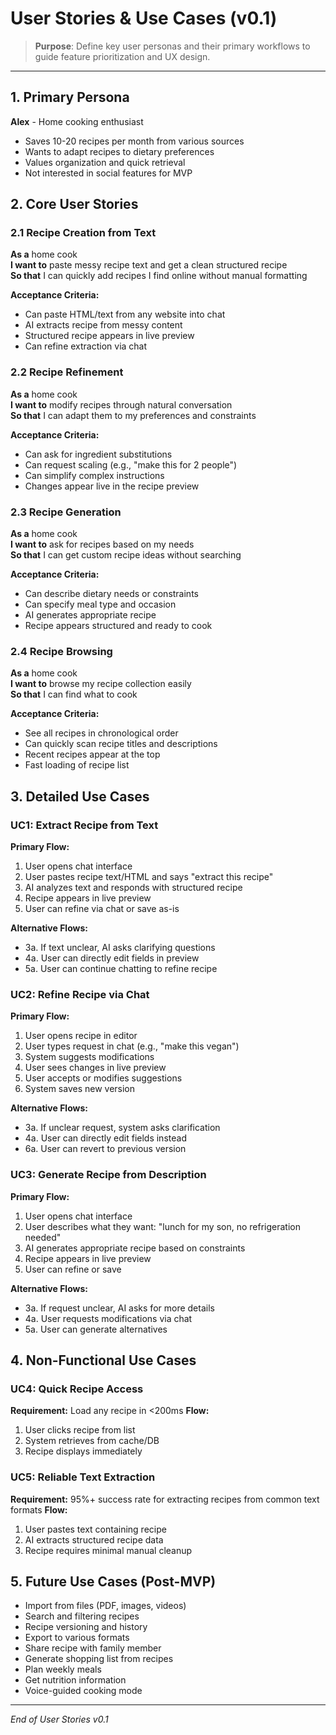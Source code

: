 # User Stories & Use Cases (v0.1)

> **Purpose**: Define key user personas and their primary workflows to guide feature prioritization and UX design.

---

## 1. Primary Persona

**Alex** - Home cooking enthusiast
- Saves 10-20 recipes per month from various sources
- Wants to adapt recipes to dietary preferences
- Values organization and quick retrieval
- Not interested in social features for MVP

## 2. Core User Stories

### 2.1 Recipe Creation from Text

**As a** home cook  
**I want to** paste messy recipe text and get a clean structured recipe  
**So that** I can quickly add recipes I find online without manual formatting

**Acceptance Criteria:**
- Can paste HTML/text from any website into chat
- AI extracts recipe from messy content
- Structured recipe appears in live preview
- Can refine extraction via chat

### 2.2 Recipe Refinement

**As a** home cook  
**I want to** modify recipes through natural conversation  
**So that** I can adapt them to my preferences and constraints

**Acceptance Criteria:**
- Can ask for ingredient substitutions
- Can request scaling (e.g., "make this for 2 people")
- Can simplify complex instructions
- Changes appear live in the recipe preview

### 2.3 Recipe Generation

**As a** home cook  
**I want to** ask for recipes based on my needs  
**So that** I can get custom recipe ideas without searching

**Acceptance Criteria:**
- Can describe dietary needs or constraints
- Can specify meal type and occasion
- AI generates appropriate recipe
- Recipe appears structured and ready to cook

### 2.4 Recipe Browsing

**As a** home cook  
**I want to** browse my recipe collection easily  
**So that** I can find what to cook

**Acceptance Criteria:**
- See all recipes in chronological order
- Can quickly scan recipe titles and descriptions
- Recent recipes appear at the top
- Fast loading of recipe list

## 3. Detailed Use Cases

### UC1: Extract Recipe from Text

**Primary Flow:**
1. User opens chat interface
2. User pastes recipe text/HTML and says "extract this recipe"
3. AI analyzes text and responds with structured recipe
4. Recipe appears in live preview
5. User can refine via chat or save as-is

**Alternative Flows:**
- 3a. If text unclear, AI asks clarifying questions
- 4a. User can directly edit fields in preview
- 5a. User can continue chatting to refine recipe

### UC2: Refine Recipe via Chat

**Primary Flow:**
1. User opens recipe in editor
2. User types request in chat (e.g., "make this vegan")
3. System suggests modifications
4. User sees changes in live preview
5. User accepts or modifies suggestions
6. System saves new version

**Alternative Flows:**
- 3a. If unclear request, system asks clarification
- 4a. User can directly edit fields instead
- 6a. User can revert to previous version

### UC3: Generate Recipe from Description

**Primary Flow:**
1. User opens chat interface
2. User describes what they want: "lunch for my son, no refrigeration needed"
3. AI generates appropriate recipe based on constraints
4. Recipe appears in live preview
5. User can refine or save

**Alternative Flows:**
- 3a. If request unclear, AI asks for more details
- 4a. User requests modifications via chat
- 5a. User can generate alternatives

## 4. Non-Functional Use Cases

### UC4: Quick Recipe Access

**Requirement:** Load any recipe in <200ms
**Flow:**
1. User clicks recipe from list
2. System retrieves from cache/DB
3. Recipe displays immediately

### UC5: Reliable Text Extraction

**Requirement:** 95%+ success rate for extracting recipes from common text formats
**Flow:**
1. User pastes text containing recipe
2. AI extracts structured recipe data
3. Recipe requires minimal manual cleanup

## 5. Future Use Cases (Post-MVP)

- Import from files (PDF, images, videos)
- Search and filtering recipes
- Recipe versioning and history
- Export to various formats
- Share recipe with family member
- Generate shopping list from recipes
- Plan weekly meals
- Get nutrition information
- Voice-guided cooking mode

---

*End of User Stories v0.1*